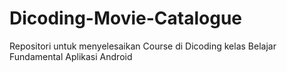 # Dicoding-Movie-Catalogue
Repositori untuk menyelesaikan Course di Dicoding kelas Belajar Fundamental Aplikasi Android
